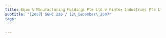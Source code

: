 ```yaml
---
title: Exim & Manufacturing Holdings Pte Ltd v Fintex Industries Pte Ltd 
subtitle: "[2007] SGHC 220 / 12\_December\_2007"
tags:


---
```



